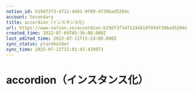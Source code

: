 ```yaml
---
notion_id: b19df3f3-4712-4d41-9f89-4f396ad5204c
account: Secondary
title: accordion（インスタンス化）
url: https://www.notion.so/accordion-b19df3f347124d419f894f396ad5204c
created_time: 2022-07-09T05:36:00.000Z
last_edited_time: 2023-07-11T15:14:00.000Z
sync_status: placeholder
sync_time: 2025-07-12T15:01:47.439973
---
```

# accordion（インスタンス化）
